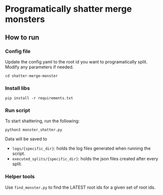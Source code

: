 # Programatically shatter merge monsters

## How to run

### Config file
Update the config.yaml to the root id you want to programatically split. Modify any parameters if needed.

`cd shatter-merge-monster`

### Install libs
`pip install -r requirements.txt`


### Run script
To start shattering, run the following:

`python3 monster_shatter.py`

Data will be saved to
- `logs/{specific_dir}`: holds the log files generated when running the script.
- `executed_splits/{specific_dir}`: holds the json files created after every split.


### Helper tools
Use `find_monster.py` to find the LATEST root ids for a given set of root ids. 